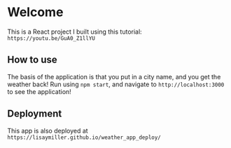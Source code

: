 # Welcome

This is a React project I built using this tutorial: `https://youtu.be/GuA0_Z1llYU`

## How to use

The basis of the application is that you put in a city name, and you get the weather back! Run using `npm start`, and navigate to `http://localhost:3000` to see the application!

## Deployment

This app is also deployed at `https://lisaymiller.github.io/weather_app_deploy/`
